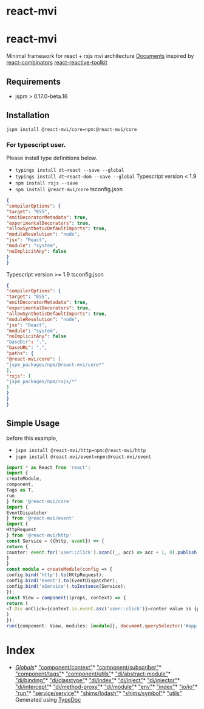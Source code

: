 #  react-mvi
# react-mvi
Minimal framework for react + rxjs mvi architecture
[Documents](http://brn.github.io/react-mvi)
inspired by
[react-combinators](https://github.com/milankinen/react-combinators)
[react-reactive-toolkit](https://github.com/milankinen/react-reactive-toolkit)
## Requirements
- jspm > 0.17.0-beta.16
## Installation
```jspm install @react-mvi/core=npm:@react-mvi/core```
### For typescript user.
Please install type definitions below.
* ```typings install dt~react --save --global```
* ```typings install dt~react-dom --save --global```
Typescript version < 1.9
* ```npm install rxjs --save```
* ```npm install @react-mvi/core```
tsconfig.json
```json
{
"compilerOptions": {
"target": "ES5",
"emitDecoratorMetadata": true,
"experimentalDecorators": true,
"allowSyntheticDefaultImports": true,
"moduleResolution": "node",
"jsx": "React",
"module": "system",
"noImplicitAny": false
}
}
```
Typescript version >= 1.9
tsconfig.json
```json
{
"compilerOptions": {
"target": "ES5",
"emitDecoratorMetadata": true,
"experimentalDecorators": true,
"allowSyntheticDefaultImports": true,
"moduleResolution": "node",
"jsx": "React",
"module": "system",
"noImplicitAny": false
"baseDir": ".",
"baseURL": ".",
"paths": {
"@react-mvi/core": [
"jspm_packages/npm/@react-mvi/core*"
],
"rxjs": [
"jspm_packages/npm/rxjs/*"
]
}
}
}
```
## Simple Usage
before this example,
- ```jspm install @react-mvi/http=npm:@react-mvi/http```
- ```jspm install @react-mvi/event=npm:@react-mvi/event```
```typescript
import * as React from 'react';
import {
createModule,
component,
Tags as T,
run
} from '@react-mvi/core'
import {
EventDispatcher
} from '@react-mvi/event'
import {
HttpRequest
} from '@react-mvi/http'
const Service = ({http, event}) => {
return {
counter: event.for('user::click').scan((_, acc) => acc + 1, 0).publish();
}
}
const module = createModule(config => {
config.bind('http').to(HttpRequest);
config.bind('event').to(EventDispatcher);
config.bind('aService').toInstance(Service);
});
const View = component((props, context) => {
return (
<T.Div onClick={context.io.event.asc('user::click')}>conter value is {props.counter}</T.Div>
)
});
run({component: View, modules: [module]}, document.querySelector('#app'));
```
# Index
* *[Globals](globals.html)** ["component/context"](modules/_component_context_.html)* ["component/subscriber"](modules/_component_subscriber_.html)* ["component/tags"](modules/_component_tags_.html)* ["component/utils"](modules/_component_utils_.html)* ["di/abstract-module"](modules/_di_abstract_module_.html)* ["di/binding"](modules/_di_binding_.html)* ["di/classtype"](modules/_di_classtype_.html)* ["di/index"](modules/_di_index_.html)* ["di/inject"](modules/_di_inject_.html)* ["di/injector"](modules/_di_injector_.html)* ["di/intercept"](modules/_di_intercept_.html)* ["di/method-proxy"](modules/_di_method_proxy_.html)* ["di/module"](modules/_di_module_.html)* ["env"](modules/_env_.html)* ["index"](modules/_index_.html)* ["io/io"](modules/_io_io_.html)* ["run"](modules/_run_.html)* ["service/service"](modules/_service_service_.html)* ["shims/lodash"](modules/_shims_lodash_.html)* ["shims/symbol"](modules/_shims_symbol_.html)* ["utils"](modules/_utils_.html)
Generated using [TypeDoc](http://typedoc.io)